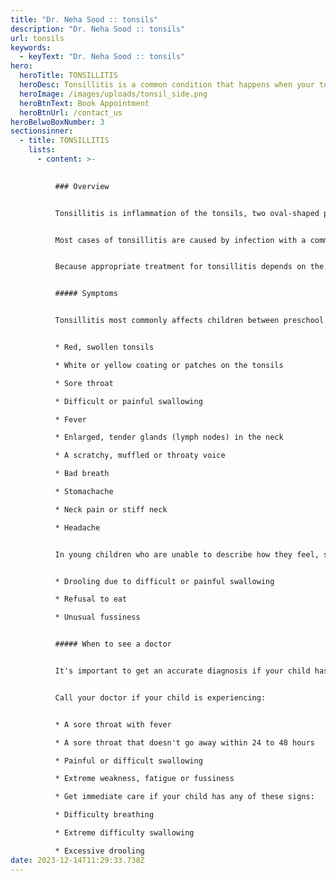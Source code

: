 ```yaml
---
title: "Dr. Neha Sood :: tonsils"
description: "Dr. Neha Sood :: tonsils"
url: tonsils
keywords:
  - keyText: "Dr. Neha Sood :: tonsils"
hero:
  heroTitle: TONSILLITIS
  heroDesc: Tonsillitis is a common condition that happens when your tonsils get infected. Symptoms typically include sore throat, fever and swollen lymph nodes. Treatment depends on whether the infection is viral or bacterial, and recovery usually takes about one week.
  heroImage: /images/uploads/tonsil_side.png
  heroBtnText: Book Appointment
  heroBtnUrl: /contact_us
heroBelwoBoxNumber: 3
sectionsinner:
  - title: TONSILLITIS
    lists:
      - content: >-
          

          ### Overview


          Tonsillitis is inflammation of the tonsils, two oval-shaped pads of tissue at the back of the throat — one tonsil on each side. Signs and symptoms of tonsillitis include swollen tonsils, sore throat, difficulty swallowing and tender lymph nodes on the sides of the neck.


          Most cases of tonsillitis are caused by infection with a common virus, but bacterial infections also may cause tonsillitis.


          Because appropriate treatment for tonsillitis depends on the cause, it's important to get a prompt and accurate diagnosis. Surgery to remove tonsils, once a common procedure to treat tonsillitis, is usually performed only when tonsillitis occurs frequently, doesn't respond to other treatments or causes serious complications.


          ##### Symptoms


          Tonsillitis most commonly affects children between preschool ages and the midteenage years. Common signs and symptoms of tonsillitis include:


          * Red, swollen tonsils

          * White or yellow coating or patches on the tonsils

          * Sore throat

          * Difficult or painful swallowing

          * Fever

          * Enlarged, tender glands (lymph nodes) in the neck

          * A scratchy, muffled or throaty voice

          * Bad breath

          * Stomachache

          * Neck pain or stiff neck

          * Headache


          In young children who are unable to describe how they feel, signs of tonsillitis may include:


          * Drooling due to difficult or painful swallowing

          * Refusal to eat

          * Unusual fussiness


          ##### When to see a doctor


          It's important to get an accurate diagnosis if your child has symptoms that may indicate tonsillitis.


          Call your doctor if your child is experiencing:


          * A sore throat with fever

          * A sore throat that doesn't go away within 24 to 48 hours

          * Painful or difficult swallowing

          * Extreme weakness, fatigue or fussiness

          * Get immediate care if your child has any of these signs:

          * Difficulty breathing

          * Extreme difficulty swallowing

          * Excessive drooling
date: 2023-12-14T11:29:33.738Z
---
```

